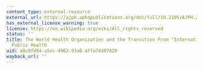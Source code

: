 ```yaml
---
content_type: external-resource
external_url: https://ajph.aphapublications.org/doi/full/10.2105/AJPH.2004.050831
has_external_license_warning: true
license: https://en.wikipedia.org/wiki/All_rights_reserved
status: ''
title: The World Health Organization and the Transition From "International" to "Global"
  Public Health
uid: a8c8fd84-a5ec-4962-93a0-affa74397429
wayback_url: ''
---
```


